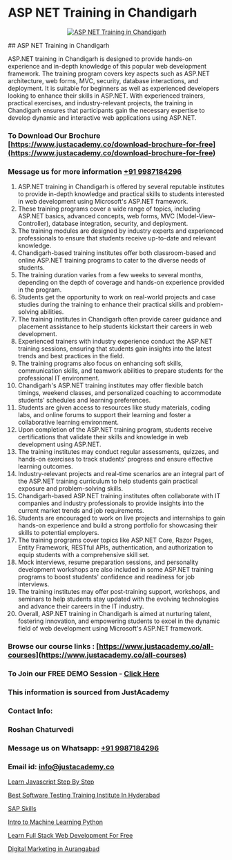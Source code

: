 # ASP NET Training in Chandigarh

<p align="center">
  <a href="https://justacademy.co/course-detail/asp-net-training">
    <img src="https://justacademy.co/storage2/course_image/1708336878_course_image.png" alt="ASP NET Training in Chandigarh">
  </a>
</p>
## ASP NET Training in Chandigarh

ASP.NET training in Chandigarh is designed to provide hands-on experience and in-depth knowledge of this popular web development framework. The training program covers key aspects such as ASP.NET architecture, web forms, MVC, security, database interactions, and deployment. It is suitable for beginners as well as experienced developers looking to enhance their skills in ASP.NET. With experienced trainers, practical exercises, and industry-relevant projects, the training in Chandigarh ensures that participants gain the necessary expertise to develop dynamic and interactive web applications using ASP.NET.
### To Download Our Brochure [https://www.justacademy.co/download-brochure-for-free](https://www.justacademy.co/download-brochure-for-free)
### Message us for more information [+91 9987184296](https://api.whatsapp.com/send?phone=919987184296)
1) ASP.NET training in Chandigarh is offered by several reputable institutes to provide in-depth knowledge and practical skills to students interested in web development using Microsoft's ASP.NET framework.
2) These training programs cover a wide range of topics, including ASP.NET basics, advanced concepts, web forms, MVC (Model-View-Controller), database integration, security, and deployment.
3) The training modules are designed by industry experts and experienced professionals to ensure that students receive up-to-date and relevant knowledge.
4) Chandigarh-based training institutes offer both classroom-based and online ASP.NET training programs to cater to the diverse needs of students.
5) The training duration varies from a few weeks to several months, depending on the depth of coverage and hands-on experience provided in the program.
6) Students get the opportunity to work on real-world projects and case studies during the training to enhance their practical skills and problem-solving abilities.
7) The training institutes in Chandigarh often provide career guidance and placement assistance to help students kickstart their careers in web development.
8) Experienced trainers with industry experience conduct the ASP.NET training sessions, ensuring that students gain insights into the latest trends and best practices in the field.
9) The training programs also focus on enhancing soft skills, communication skills, and teamwork abilities to prepare students for the professional IT environment.
10) Chandigarh's ASP.NET training institutes may offer flexible batch timings, weekend classes, and personalized coaching to accommodate students' schedules and learning preferences.
11) Students are given access to resources like study materials, coding labs, and online forums to support their learning and foster a collaborative learning environment.
12) Upon completion of the ASP.NET training program, students receive certifications that validate their skills and knowledge in web development using ASP.NET.
13) The training institutes may conduct regular assessments, quizzes, and hands-on exercises to track students' progress and ensure effective learning outcomes.
14) Industry-relevant projects and real-time scenarios are an integral part of the ASP.NET training curriculum to help students gain practical exposure and problem-solving skills.
15) Chandigarh-based ASP.NET training institutes often collaborate with IT companies and industry professionals to provide insights into the current market trends and job requirements.
16) Students are encouraged to work on live projects and internships to gain hands-on experience and build a strong portfolio for showcasing their skills to potential employers.
17) The training programs cover topics like ASP.NET Core, Razor Pages, Entity Framework, RESTful APIs, authentication, and authorization to equip students with a comprehensive skill set.
18) Mock interviews, resume preparation sessions, and personality development workshops are also included in some ASP.NET training programs to boost students' confidence and readiness for job interviews.
19) The training institutes may offer post-training support, workshops, and seminars to help students stay updated with the evolving technologies and advance their careers in the IT industry.
20) Overall, ASP.NET training in Chandigarh is aimed at nurturing talent, fostering innovation, and empowering students to excel in the dynamic field of web development using Microsoft's ASP.NET framework.

### Browse our course links : [https://www.justacademy.co/all-courses](https://www.justacademy.co/all-courses) 
### To Join our FREE DEMO Session - [Click Here](https://www.justacademy.co/register-for-course-demo)


### This information is sourced from JustAcademy
### Contact Info:
### Roshan Chaturvedi
### Message us on Whatsapp: [+91 9987184296](https://api.whatsapp.com/send?phone=919987184296)
### Email id: [info@justacademy.co](mailto:info@justacademy.co)
                
[Learn Javascript Step By Step](https://www.linkedin.com/pulse/learn-javascript-step-justacademy-chandigarh-obvqc?trackingId=KDsKCJ8PaZRTdLiU1R68Uw%3D%3D&lipi=urn%3Ali%3Apage%3Ad_flagship3_company_admin%3BGsnT7fdrREqkLqUmImc0GQ%3D%3D)

[Best Software Testing Training Institute In Hyderabad](https://www.linkedin.com/pulse/best-software-testing-training-institute-hyderabad-jkwpc?trackingId=jYqNTfdQUMDvtQjPwEMfFw%3D%3D&lipi=urn%3Ali%3Apage%3Ad_flagship3_company_admin%3BKQmokhDTSBO4c3m1OKbvVA%3D%3D)

[SAP Skills](https://medium.com/@namusn/sap-skills-e716e048fa9b)

[Intro to Machine Learning Python](https://medium.com/@AkashSingh2052/intro-to-machine-learning-python-60ecba06ce78)

[Learn Full Stack Web Development For Free](https://justacademyin.github.io/justacademy/learn-full-stack-web-development-for-free)

[Digital Marketing in Aurangabad](https://justacademyin.github.io/justacademy/digital-marketing-in-aurangabad)

